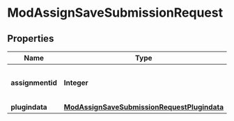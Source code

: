 

# ModAssignSaveSubmissionRequest


## Properties

| Name | Type | Description | Notes |
|------------ | ------------- | ------------- | -------------|
|**assignmentid** | **Integer** | The assignment id to operate on |  |
|**plugindata** | [**ModAssignSaveSubmissionRequestPlugindata**](ModAssignSaveSubmissionRequestPlugindata.md) |  |  |



